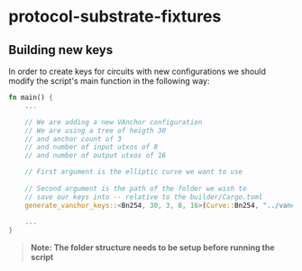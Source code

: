 # protocol-substrate-fixtures

## Building new keys
In order to create keys for circuits with new configurations we should modify the script's main function in the following way:
```rust
fn main() {
    ...

    // We are adding a new VAnchor configuration
    // We are using a tree of heigth 30
    // and anchor count of 3
    // and number of input utxos of 8
    // and number of output utxos of 16

    // First argument is the elliptic curve we want to use
    
    // Second argument is the path of the folder we wish to
    // save our keys into -- relative to the builder/Cargo.toml
    generate_vanchor_keys::<Bn254, 30, 3, 8, 16>(Curve::Bn254, "../vanchor/bn254/x5");
    
    ...
}
```
> **Note: The folder structure needs to be setup before running the script**